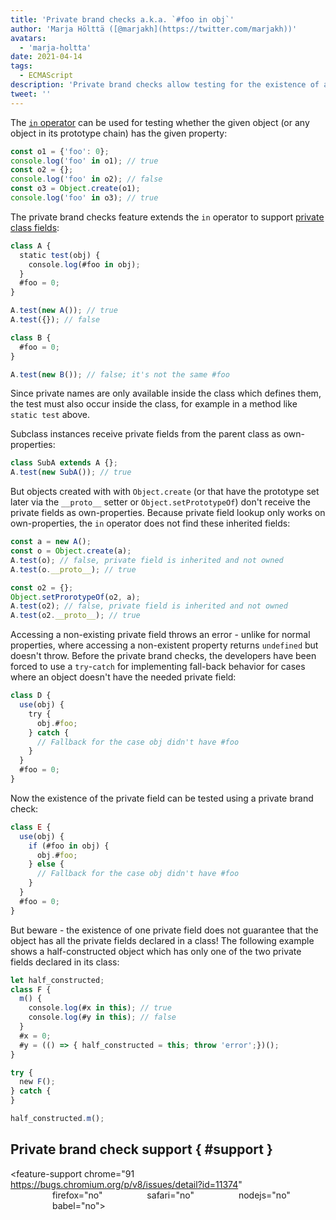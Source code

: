 ```yaml
---
title: 'Private brand checks a.k.a. `#foo in obj`'
author: 'Marja Hölttä ([@marjakh](https://twitter.com/marjakh))'
avatars:
  - 'marja-holtta'
date: 2021-04-14
tags:
  - ECMAScript
description: 'Private brand checks allow testing for the existence of a private field in an object.'
tweet: ''
---
```


The [`in` operator](https://developer.mozilla.org/en-US/docs/Web/JavaScript/Reference/Operators/in) can be used for testing whether the given object (or any object in its prototype chain) has the given property:

```javascript
const o1 = {'foo': 0};
console.log('foo' in o1); // true
const o2 = {};
console.log('foo' in o2); // false
const o3 = Object.create(o1);
console.log('foo' in o3); // true
```

The private brand checks feature extends the `in` operator to support [private class fields](https://developer.mozilla.org/en-US/docs/Web/JavaScript/Reference/Classes/Private_class_fields):

```javascript
class A {
  static test(obj) {
    console.log(#foo in obj);
  }
  #foo = 0;
}

A.test(new A()); // true
A.test({}); // false

class B {
  #foo = 0;
}

A.test(new B()); // false; it's not the same #foo
```

Since private names are only available inside the class which defines them, the test must also occur inside the class, for example in a method like `static test` above.

Subclass instances receive private fields from the parent class as own-properties:

```javascript
class SubA extends A {};
A.test(new SubA()); // true
```

But objects created with with `Object.create` (or that have the prototype set later via the `__proto__` setter or `Object.setPrototypeOf`) don't receive the private fields as own-properties. Because private field lookup only works on own-properties, the `in` operator does not find these inherited fields:

```javascript
const a = new A();
const o = Object.create(a);
A.test(o); // false, private field is inherited and not owned
A.test(o.__proto__); // true

const o2 = {};
Object.setProrotypeOf(o2, a);
A.test(o2); // false, private field is inherited and not owned
A.test(o2.__proto__); // true
```

Accessing a non-existing private field throws an error - unlike for normal properties, where accessing a non-existent property returns `undefined` but doesn't throw. Before the private brand checks, the developers have been forced to use a `try`-`catch` for implementing fall-back behavior for cases where an object doesn't have the needed private field:

```javascript
class D {
  use(obj) {
    try {
      obj.#foo;
    } catch {
      // Fallback for the case obj didn't have #foo
    }
  }
  #foo = 0;
}
```

Now the existence of the private field can be tested using a private brand check:

```javascript
class E {
  use(obj) {
    if (#foo in obj) {
      obj.#foo;
    } else {
      // Fallback for the case obj didn't have #foo
    }
  }
  #foo = 0;
}
```

But beware - the existence of one private field does not guarantee that the object has all the private fields declared in a class! The following example shows a half-constructed object which has only one of the two private fields declared in its class:

```javascript
let half_constructed;
class F {
  m() {
    console.log(#x in this); // true
    console.log(#y in this); // false
  }
  #x = 0;
  #y = (() => { half_constructed = this; throw 'error';})();
}

try {
  new F();
} catch {
}

half_constructed.m();
```

## Private brand check support { #support }

<feature-support chrome="91 https://bugs.chromium.org/p/v8/issues/detail?id=11374"
                 firefox="no"
                 safari="no"
                 nodejs="no"
                 babel="no"></feature-support>
